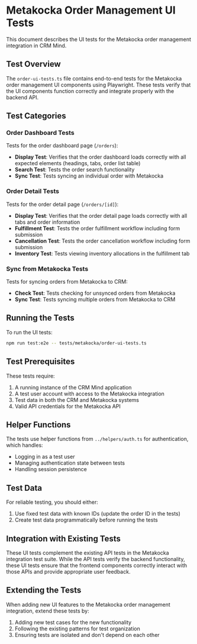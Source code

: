 # Metakocka Order Management UI Tests

This document describes the UI tests for the Metakocka order management integration in CRM Mind.

## Test Overview

The `order-ui-tests.ts` file contains end-to-end tests for the Metakocka order management UI components using Playwright. These tests verify that the UI components function correctly and integrate properly with the backend API.

## Test Categories

### Order Dashboard Tests

Tests for the order dashboard page (`/orders`):

- **Display Test**: Verifies that the order dashboard loads correctly with all expected elements (headings, tabs, order list table)
- **Search Test**: Tests the order search functionality
- **Sync Test**: Tests syncing an individual order with Metakocka

### Order Detail Tests

Tests for the order detail page (`/orders/[id]`):

- **Display Test**: Verifies that the order detail page loads correctly with all tabs and order information
- **Fulfillment Test**: Tests the order fulfillment workflow including form submission
- **Cancellation Test**: Tests the order cancellation workflow including form submission
- **Inventory Test**: Tests viewing inventory allocations in the fulfillment tab

### Sync from Metakocka Tests

Tests for syncing orders from Metakocka to CRM:

- **Check Test**: Tests checking for unsynced orders from Metakocka
- **Sync Test**: Tests syncing multiple orders from Metakocka to CRM

## Running the Tests

To run the UI tests:

```bash
npm run test:e2e -- tests/metakocka/order-ui-tests.ts
```

## Test Prerequisites

These tests require:

1. A running instance of the CRM Mind application
2. A test user account with access to the Metakocka integration
3. Test data in both the CRM and Metakocka systems
4. Valid API credentials for the Metakocka API

## Helper Functions

The tests use helper functions from `../helpers/auth.ts` for authentication, which handles:

- Logging in as a test user
- Managing authentication state between tests
- Handling session persistence

## Test Data

For reliable testing, you should either:

1. Use fixed test data with known IDs (update the order ID in the tests)
2. Create test data programmatically before running the tests

## Integration with Existing Tests

These UI tests complement the existing API tests in the Metakocka integration test suite. While the API tests verify the backend functionality, these UI tests ensure that the frontend components correctly interact with those APIs and provide appropriate user feedback.

## Extending the Tests

When adding new UI features to the Metakocka order management integration, extend these tests by:

1. Adding new test cases for the new functionality
2. Following the existing patterns for test organization
3. Ensuring tests are isolated and don't depend on each other
